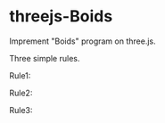# threejs-Boids
Imprement "Boids" program on three.js.

Three simple rules.

Rule1:

Rule2:

Rule3:
